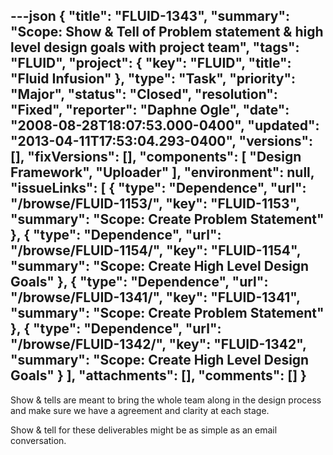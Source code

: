 ---json
{
  "title": "FLUID-1343",
  "summary": "Scope:  Show & Tell of Problem statement & high level design goals with project team",
  "tags": "FLUID",
  "project": {
    "key": "FLUID",
    "title": "Fluid Infusion"
  },
  "type": "Task",
  "priority": "Major",
  "status": "Closed",
  "resolution": "Fixed",
  "reporter": "Daphne Ogle",
  "date": "2008-08-28T18:07:53.000-0400",
  "updated": "2013-04-11T17:53:04.293-0400",
  "versions": [],
  "fixVersions": [],
  "components": [
    "Design Framework",
    "Uploader"
  ],
  "environment": null,
  "issueLinks": [
    {
      "type": "Dependence",
      "url": "/browse/FLUID-1153/",
      "key": "FLUID-1153",
      "summary": "Scope:  Create Problem Statement"
    },
    {
      "type": "Dependence",
      "url": "/browse/FLUID-1154/",
      "key": "FLUID-1154",
      "summary": "Scope:  Create High Level Design Goals"
    },
    {
      "type": "Dependence",
      "url": "/browse/FLUID-1341/",
      "key": "FLUID-1341",
      "summary": "Scope:  Create Problem Statement"
    },
    {
      "type": "Dependence",
      "url": "/browse/FLUID-1342/",
      "key": "FLUID-1342",
      "summary": "Scope:  Create High Level Design Goals"
    }
  ],
  "attachments": [],
  "comments": []
}
---
Show & tells are meant to bring the whole team along in the design process and make sure we have a agreement and clarity at each stage.

Show & tell for these deliverables might be as simple as an email conversation.

        